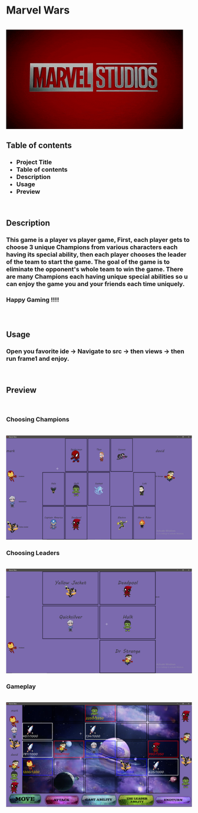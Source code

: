 <html>
<h1>Marvel Wars</h1>
    <br>
    <img src="Background1.gif" alt="Alt text" title="BackGround">
    <br>
    <h2>
    Table of contents
    </h2>
    <h3> 
        <ul>
            <li>Project Title</li>
            <li>Table of contents</li>
            <li>Description</li>
            <li>Usage</li>
            <li>Preview</li>
        </ul>
    </h3>
    <br>
    <h2>Description</h2>
    <h3>This game is a player vs player game, First, each player gets to choose 3 unique Champions from various characters each having its special ability, then each player chooses the leader of the team to start the game. The goal of the game is to eliminate the opponent's whole team to win the game. There are many Champions each having unique special abilities so u can enjoy the game you and your friends each time uniquely.</h3>
    <h3>Happy Gaming !!!!<h3>
    <br>
    <h2>Usage</h2>
    <h3>Open you favorite ide -> Navigate to src -> then views -> then run frame1 and enjoy.</h3>
    <br>
    <h2>Preview</h2>
    <br>
    <h3>Choosing Champions</h3>
    <br>
    <img src="ChoosingChampions.png" alt="Alt text" title="Choosing Champions">
    <br>
    <h3>Choosing Leaders</h3>
    <br>
    <img src="ChoosingLeaders.png" alt="Alt text" title="Choosing Champions">
    <br>
    <h3>Gameplay</h3>
    <br>
    <img src="GamePlay.png" alt="Alt text" title="Choosing Champions">
</html>
